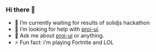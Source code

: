 ### Hi there 👋

- 🔭 I’m currently waiting for results of solidjs hackathon
- 🤔 I’m looking for help with [proi-ui](https://github.com/specialdoom/proi-ui).
- 💬 Ask me about [proi-ui](https://github.com/specialdoom/proi-ui) or anything.
- ⚡ Fun fact: i'm playing Fortnite and LOL
